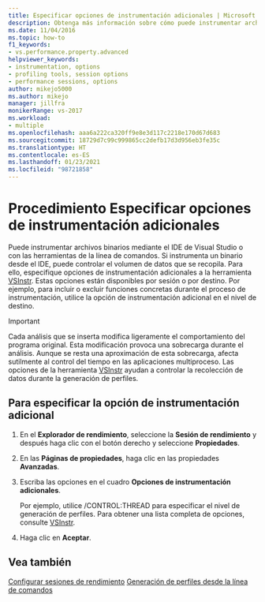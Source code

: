 ```yaml
---
title: Especificar opciones de instrumentación adicionales | Microsoft Docs
description: Obtenga más información sobre cómo puede instrumentar archivos binarios mediante el IDE de Visual Studio o con las herramientas de la línea de comandos.
ms.date: 11/04/2016
ms.topic: how-to
f1_keywords:
- vs.performance.property.advanced
helpviewer_keywords:
- instrumentation, options
- profiling tools, session options
- performance sessions, options
author: mikejo5000
ms.author: mikejo
manager: jillfra
monikerRange: vs-2017
ms.workload:
- multiple
ms.openlocfilehash: aaa6a222ca320ff9e8e3d117c2218e170d67d683
ms.sourcegitcommit: 18729d7c99c999865cc2defb17d3d956eb3fe35c
ms.translationtype: HT
ms.contentlocale: es-ES
ms.lasthandoff: 01/23/2021
ms.locfileid: "98721858"
---
```

# <a name="how-to-specify-additional-instrumentation-options"></a>Procedimiento Especificar opciones de instrumentación adicionales

Puede instrumentar archivos binarios mediante el IDE de Visual Studio o con las herramientas de la línea de comandos. Si instrumenta un binario desde el IDE, puede controlar el volumen de datos que se recopila. Para ello, especifique opciones de instrumentación adicionales a la herramienta [VSInstr](../profiling/vsinstr.md). Estas opciones están disponibles por sesión o por destino. Por ejemplo, para incluir o excluir funciones concretas durante el proceso de instrumentación, utilice la opción de instrumentación adicional en el nivel de destino.

> [!IMPORTANT]
> Cada análisis que se inserta modifica ligeramente el comportamiento del programa original. Esta modificación provoca una sobrecarga durante el análisis. Aunque se resta una aproximación de esta sobrecarga, afecta sutilmente al control del tiempo en las aplicaciones multiproceso. Las opciones de la herramienta [VSInstr](../profiling/vsinstr.md) ayudan a controlar la recolección de datos durante la generación de perfiles.

## <a name="to-specify-additional-instrumentation-option"></a>Para especificar la opción de instrumentación adicional

1. En el **Explorador de rendimiento**, seleccione la **Sesión de rendimiento** y después haga clic con el botón derecho y seleccione **Propiedades**.

2. En las **Páginas de propiedades**, haga clic en las propiedades **Avanzadas**.

3. Escriba las opciones en el cuadro **Opciones de instrumentación adicionales**.

     Por ejemplo, utilice /CONTROL:THREAD para especificar el nivel de generación de perfiles. Para obtener una lista completa de opciones, consulte [VSInstr](../profiling/vsinstr.md).

4. Haga clic en **Aceptar**.

## <a name="see-also"></a>Vea también

[Configurar sesiones de rendimiento](../profiling/configuring-performance-sessions.md)
[Generación de perfiles desde la línea de comandos](../profiling/using-the-profiling-tools-from-the-command-line.md)
